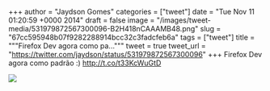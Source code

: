 
+++
author = "Jaydson Gomes"
categories = ["tweet"]
date = "Tue Nov 11 01:20:59 +0000 2014"
draft = false
image = "/images/tweet-media/531979872567300096-B2H418nCAAAMB48.png"
slug = "67cc595948b07f9282288914bcc32c3fadcfeb6a"
tags = ["tweet"]
title = """Firefox Dev agora como pa..."""
tweet = true
tweet_url = "https://twitter.com/jaydson/status/531979872567300096"
+++
Firefox Dev agora como padrão :) http://t.co/t33KcWuGtD

![](/images/tweet-media/531979872567300096-B2H418nCAAAMB48.png)